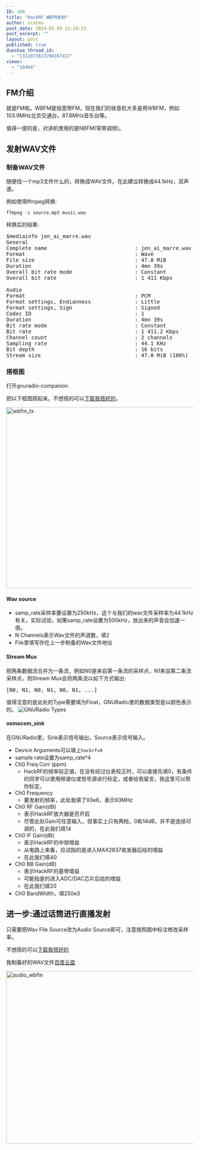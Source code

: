 ```yaml
---
ID: 106
title: "HackRF WBFM发射"
author: scateu
post_date: 2014-01-03 11:19:23
post_excerpt: ""
layout: post
published: true
duoshuo_thread_id:
  - "1312073613704167437"
views:
  - "10464"
---
```

<h2>FM介绍</h2>
就是FM啦。WBFM是指宽带FM，现在我们的收音机大多是用WBFM，例如103.9MHz北京交通台，87.6MHz音乐台等。

值得一提的是，对讲机使用的是NBFM(窄带调频)。
<h2>发射WAV文件</h2>
<h3>制备WAV文件</h3>
随便找一个mp3文件什么的，转换成WAV文件。在此建议转换成44.1kHz，双声道。

例如使用ffmpeg转换:
<pre><code>ffmpeg -i source.mp3 music.wav
</code></pre>
转换后的结果:
<pre>$mediainfo jen_ai_marre.wav 
General
Complete name                            : jen_ai_marre.wav
Format                                   : Wave
File size                                : 47.0 MiB
Duration                                 : 4mn 39s
Overall bit rate mode                    : Constant
Overall bit rate                         : 1 411 Kbps

Audio
Format                                   : PCM
Format settings, Endianness              : Little
Format settings, Sign                    : Signed
Codec ID                                 : 1
Duration                                 : 4mn 39s
Bit rate mode                            : Constant
Bit rate                                 : 1 411.2 Kbps
Channel count                            : 2 channels
Sampling rate                            : 44.1 KHz
Bit depth                                : 16 bits
Stream size                              : 47.0 MiB (100%)
</pre>
<h3>搭框图</h3>
打开gnuradio-companion

把以下框图搭起来。不想搭的可以<a href="https://github.com/scateu/HackRF_Examples/raw/master/wbfm_tx/wbfm_tx_hackrf.grc">下载我搭好的</a>。

<a href="http://www.hackrf.net/wp-content/uploads/2014/01/wbfm_tx.png"><img class="alignnone size-full wp-image-775" src="http://www.hackrf.net/wp-content/uploads/2014/01/wbfm_tx.png" alt="wbfm_tx" width="784" height="487" /></a>
<h4>Wav source</h4>
<ul>
	<li>samp_rate采样率要设置为250kHz，这个与我们的wav文件采样率为44.1kHz有关。实际试验，如果samp_rate设置为500kHz，放出来的声音会加速一倍。</li>
	<li>N Channels表示Wav文件的声道数，填2</li>
	<li>File里填写你在上一步制备的Wav文件地址</li>
</ul>
<h4>Stream Mux</h4>
把两条数据流合并为一条流，例如N0是来自第一条流的采样点，N1来自第二条流采样点，则Stream Mux会将两条流以如下方式输出:
<pre>[N0, N1, N0, N1, N0, N1, ...]
</pre>
值得注意的是此处的Type需要填为Float，GNURadio里的数据类型是以颜色表示的。

<img src="http://www.hackrf.net/wp-content/uploads/2014/01/Types.png" alt="GNURadio Types" />
<h4>osmocom_sink</h4>
在GNURadio里，Sink表示信号输出，Source表示信号输入。
<ul>
	<li>Device Arguments可以填上<code>hackrf=0</code></li>
	<li>sample rate设置为samp_rate*4</li>
	<li>Ch0 Freq Corr (ppm)
<ul>
	<li>HackRF的频率较正值，在没有经过仪表校正时，可以直接先填0，有条件的同学可以使用频谱仪或信号源进行标定，或者给我留言，我这里可以帮你标定。</li>
</ul>
</li>
	<li>Ch0 Frequency
<ul>
	<li>要发射的频率，此处我填了93e6，表示93MHz</li>
</ul>
</li>
	<li>Ch0 RF Gain(dB)
<ul>
	<li>表示HackRF放大器是否开启</li>
	<li>尽管此处Gain可任意输入，但事实上只有两档，0和14dB，并不是连续可调的，在此我们填14</li>
</ul>
</li>
	<li>Ch0 IF Gain(dB)
<ul>
	<li>表示HackRF的中频增益</li>
	<li>从电路上来看，应试指的是进入MAX2837收发器后给的增益</li>
	<li>在此我们填40</li>
</ul>
</li>
	<li>Ch0 BB Gain(dB)
<ul>
	<li>表示HackRF的基带增益</li>
	<li>可能指是的进入ADC/DAC芯片后给的增益</li>
	<li>在此我们填20</li>
</ul>
</li>
	<li>Ch0 BandWidth，填250e3</li>
</ul>
<h2>进一步:通过话筒进行直播发射</h2>
只需要把Wav File Source改为Audio Source即可，注意按照图中标注修改采样率。

不想搭的可以<a href="https://github.com/scateu/HackRF_Examples/raw/master/wbfm_tx/audio_wbfm_tx_hackrf.grc">下载我搭好的</a>

我制备好的WAV文件<a href="http://pan.baidu.com/s/1bnksry3">百度云盘</a>

<a href="http://www.hackrf.net/wp-content/uploads/2014/01/audio_wbfm.png"><img class="alignnone size-full wp-image-776" src="http://www.hackrf.net/wp-content/uploads/2014/01/audio_wbfm.png" alt="audio_wbfm" width="709" height="464" /></a>
